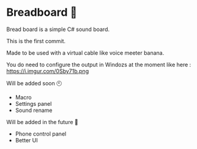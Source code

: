 # Breadboard 🍞

Bread board is a simple C# sound board. 

This is the first commit.

Made to be used with a virtual cable like voice meeter banana.

You do need to configure the output in Windozs at the moment like here : https://i.imgur.com/0Sby71b.png

Will be added soon 🕙

- Macro
- Settings panel
- Sound rename

Will be added in the future 🔦

- Phone control panel
- Better UI
